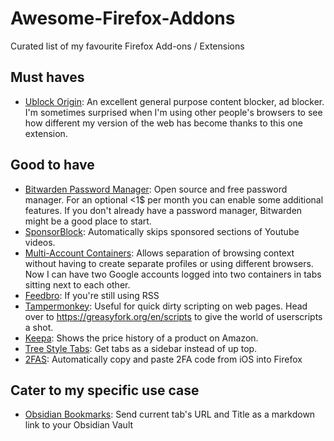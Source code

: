 # Awesome-Firefox-Addons
Curated list of my favourite Firefox Add-ons / Extensions

## Must haves
- [Ublock Origin](https://addons.mozilla.org/en-US/firefox/addon/ublock-origin/): An excellent general purpose content blocker, ad blocker. I'm sometimes surprised when I'm using other people's browsers to see how different my version of the web has become thanks to this one extension.

## Good to have
- [Bitwarden Password Manager](https://addons.mozilla.org/en-US/firefox/addon/bitwarden-password-manager/): Open source and free password manager. For an optional <1$ per month you can enable some additional features. If you don't already have a password manager, Bitwarden might be a good place to start.
- [SponsorBlock](https://addons.mozilla.org/en-US/firefox/addon/sponsorblock/): Automatically skips sponsored sections of Youtube videos.
- [Multi-Account Containers](https://addons.mozilla.org/en-US/firefox/addon/multi-account-containers/): Allows separation of browsing context without having to create separate profiles or using different browsers. Now I can have two Google accounts logged into two containers in tabs sitting next to each other.
- [Feedbro](https://addons.mozilla.org/en-US/firefox/addon/feedbroreader/): If you're still using RSS
- [Tampermonkey](https://addons.mozilla.org/en-US/firefox/addon/tampermonkey/): Useful for quick dirty scripting on web pages. Head over to https://greasyfork.org/en/scripts to give the world of userscripts a shot.
- [Keepa](https://addons.mozilla.org/en-US/firefox/addon/keepa/): Shows the price history of a product on Amazon.
- [Tree Style Tabs](https://addons.mozilla.org/en-US/firefox/addon/tree-style-tab/): Get tabs as a sidebar instead of up top.
- [2FAS](https://addons.mozilla.org/en-US/firefox/addon/2fas-two-factor-authentication/): Automatically copy and paste 2FA code from iOS into Firefox

## Cater to my specific use case
- [Obsidian Bookmarks](https://addons.mozilla.org/en-US/firefox/addon/obsidian-bookmarks/): Send current tab's URL and Title as a markdown link to your Obsidian Vault
